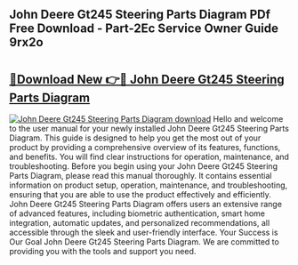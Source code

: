 ## John Deere Gt245 Steering Parts Diagram PDf Free Download - Part-2Ec Service Owner Guide 9rx2o

# <h2><a href="http://dfl8v93.blite.top/?on=John+Deere+Gt245+Steering+Parts+Diagram">🔗Download New 👉🔴 John Deere Gt245 Steering Parts Diagram</a></h2>

[![John Deere Gt245 Steering Parts Diagram download](https://i.imgur.com/lujVjoI.png)](http://dfl8v93.blite.top/?on=John+Deere+Gt245+Steering+Parts+Diagram)
Hello and welcome to the user manual for your newly installed John Deere Gt245 Steering Parts Diagram. This guide is designed to help you get the most out of your product by providing a comprehensive overview of its features, functions, and benefits. You will find clear instructions for operation, maintenance, and troubleshooting. Before you begin using your John Deere Gt245 Steering Parts Diagram, please read this manual thoroughly. It contains essential information on product setup, operation, maintenance, and troubleshooting, ensuring that you are able to use the product effectively and efficiently. John Deere Gt245 Steering Parts Diagram offers users an extensive range of advanced features, including biometric authentication, smart home integration, automatic updates, and personalized recommendations, all accessible through the sleek and user-friendly interface. Your Success is Our Goal John Deere Gt245 Steering Parts Diagram. We are committed to providing you with the tools and support you need.
